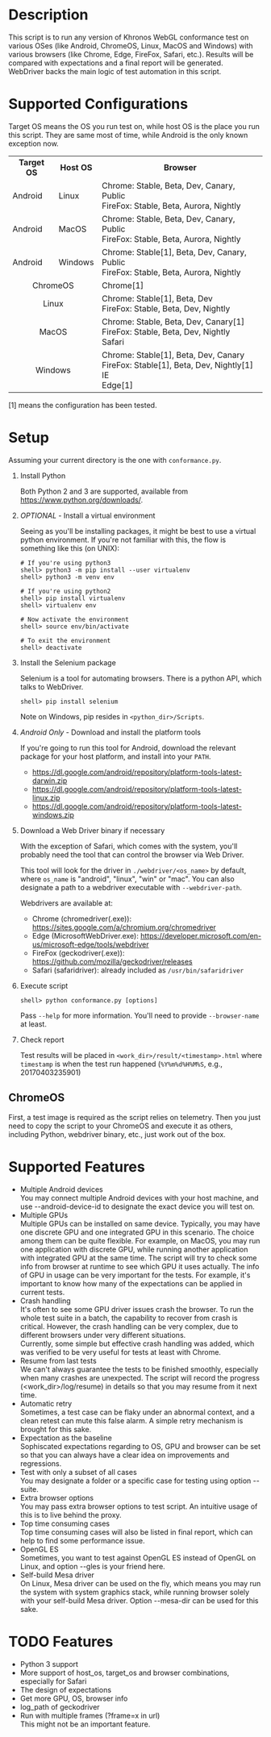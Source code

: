 # Description
This script is to run any version of Khronos WebGL conformance test on various OSes (like Android, ChromeOS, Linux, MacOS and Windows) with various browsers (like Chrome, Edge, FireFox, Safari, etc.). Results will be
compared with expectations and a final report will be generated.  
WebDriver backs the main logic of test automation in this script.

# Supported Configurations
Target OS means the OS you run test on, while host OS is the place you run this script. They are same most of time, while Android is the only known exception now.
<table>
  <tr align=center>
    <td><strong>Target OS</td>
    <td><strong>Host OS</td>
    <td><strong>Browser</td>
  </tr>
  <tr align=left>
    <td>Android</td>
    <td>Linux</td>
    <td>Chrome: Stable, Beta, Dev, Canary, Public<br>FireFox: Stable, Beta, Aurora,  Nightly</td>
  </tr>
  <tr align=left>
    <td>Android</td>
    <td>MacOS</td>
    <td>Chrome: Stable, Beta, Dev, Canary, Public<br>FireFox: Stable, Beta, Aurora,  Nightly</td>
  </tr>
  <tr align=left>
    <td>Android</td>
    <td>Windows</td>
    <td>Chrome: Stable[1], Beta, Dev, Canary, Public<br>FireFox: Stable, Beta, Aurora,  Nightly</td>
  </tr>
  <tr align=left>
    <td colspan=2 align=center>ChromeOS</td>
    <td>Chrome[1]</td>
  </tr>
  <tr align=left>
    <td colspan=2 align=center>Linux</td>
    <td>Chrome: Stable[1], Beta, Dev<br>FireFox: Stable, Beta, Dev, Nightly</td>
  </tr>  
  <tr align=left>
    <td colspan=2 align=center>MacOS</td>
    <td>Chrome: Stable, Beta, Dev, Canary[1]<br>FireFox: Stable, Beta, Dev, Nightly<br>Safari</td>
  </tr>  
  <tr align=left>
    <td colspan=2 align=center>Windows</td>
    <td>Chrome: Stable[1], Beta, Dev, Canary<br>FireFox: Stable[1], Beta, Dev, Nightly[1]<br>IE<br>Edge[1]</td>
  </tr>
</table>

[1] means the configuration has been tested.

# Setup

Assuming your current directory is the one with `conformance.py`.

1. Install Python

    Both Python 2 and 3 are supported, available from https://www.python.org/downloads/.

2. *OPTIONAL* - Install a virtual environment

    Seeing as you'll be installing packages, it might be best to use a virtual python
    environment. If you're not familiar with this, the flow is something like this (on UNIX):

    ```
    # If you're using python3
    shell> python3 -m pip install --user virtualenv
    shell> python3 -m venv env

    # If you're using python2
    shell> pip install virtualenv
    shell> virtualenv env

    # Now activate the environment
    shell> source env/bin/activate

    # To exit the environment
    shell> deactivate
    ```

3. Install the Selenium package

    Selenium is a tool for automating browsers. There is a python API, which
    talks to WebDriver.

    ```
    shell> pip install selenium
    ```

    Note on Windows, pip resides in `<python_dir>/Scripts`.

4. *Android Only* - Download and install the platform tools

    If you're going to run this tool for Android, download the relevant package
    for your host platform, and install into your `PATH`.
    - https://dl.google.com/android/repository/platform-tools-latest-darwin.zip
    - https://dl.google.com/android/repository/platform-tools-latest-linux.zip
    - https://dl.google.com/android/repository/platform-tools-latest-windows.zip

5. Download a Web Driver binary if necessary

    With the exception of Safari, which comes with the system, you'll probably
    need the tool that can control the browser via Web Driver.

    This tool will look for the driver in `./webdriver/<os_name>` by default, where `os_name`
    is "android", "linux", "win" or "mac".
    You can also designate a path to a webdriver executable with `--webdriver-path`.  

    Webdrivers are available at:  
    - Chrome (chromedriver(.exe)): https://sites.google.com/a/chromium.org/chromedriver  
    - Edge (MicrosoftWebDriver.exe): https://developer.microsoft.com/en-us/microsoft-edge/tools/webdriver  
    - FireFox (geckodriver(.exe)): https://github.com/mozilla/geckodriver/releases  
    - Safari (safaridriver): already included as `/usr/bin/safaridriver`

6. Execute script

    ```
    shell> python conformance.py [options]
    ```

    Pass `--help` for more information. You'll need to provide `--browser-name` at least.

7. Check report

    Test results will be placed in `<work_dir>/result/<timestamp>.html` where
    `timestamp` is when the test run happened (`%Y%m%d%H%M%S`, e.g., 20170403235901)

## ChromeOS
First, a test image is required as the script relies on telemetry. Then you just need to copy the script to your ChromeOS and execute it as others, including Python, webdriver binary, etc., just work out of the box.


# Supported Features
* Multiple Android devices<br>
You may connect multiple Android devices with your host machine, and use --android-device-id to designate the exact device you will test on.
* Multiple GPUs<br>
Multiple GPUs can be installed on same device. Typically, you may have one discrete GPU and one integrated GPU in this scenario. The choice among them can be quite flexible. For example, on MacOS, you may run one application with discrete GPU, while running another application with integrated GPU at the same time. The script will try to check some info from browser at runtime to see which GPU it uses actually.
The info of GPU in usage can be very important for the tests. For example, it's important to know how many of the expectations can be applied in current tests.
* Crash handling<br>
It's often to see some GPU driver issues crash the browser. To run the whole test suite in a batch, the capability to recover from crash is critical. However, the crash handling can be very complex, due to different browsers under very different situations.   
Currently, some simple but effective crash handling was added, which was verified to be very useful for tests at least with Chrome.
* Resume from last tests<br>
We can't always guarantee the tests to be finished smoothly, especially when many crashes are unexpected. The script will record the progress (&lt;work_dir>/log/resume) in details so that you may resume from it next time.
* Automatic retry<br>
Sometimes, a test case can be flaky under an abnormal context, and a clean retest can mute this false alarm. A simple retry mechanism is brought for this sake.
* Expectation as the baseline<br>
Sophiscated expectations regarding to OS, GPU and browser can be set so that you can always have a clear idea on improvements and regressions.
* Test with only a subset of all cases<br>
You may designate a folder or a specific case for testing using option --suite.
* Extra browser options<br>
You may pass extra browser options to test script. An intuitive usage of this is to live behind the proxy.
* Top time consuming cases<br>
Top time consuming cases will also be listed in final report, which can help to find some performance issue.
* OpenGL ES<br>
Sometimes, you want to test against OpenGL ES instead of OpenGL on Linux, and option --gles is your friend here.  
* Self-build Mesa driver<br>
On Linux, Mesa driver can be used on the fly, which means you may run the system with system graphics stack, while running browser solely with your self-build Mesa driver. Option --mesa-dir can be used for this sake.

# TODO Features
* Python 3 support<br>
* More support of host_os, target_os and browser combinations, especially for Safari
* The design of expectations
* Get more GPU, OS, browser info
* log_path of geckodriver
* Run with multiple frames (?frame=x in url)<br>
This might not be an important feature.

